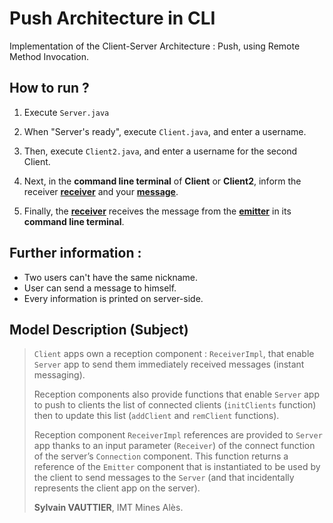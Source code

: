 # Push Architecture in CLI

Implementation of the Client-Server Architecture : Push, using Remote Method Invocation.

## How to run ?

1. Execute <code>Server.java</code>

2. When "Server's ready", execute <code>Client.java</code>, and enter a username.

3. Then, execute <code>Client2.java</code>, and enter a username for the second Client.

4. Next, in the <b>command line terminal</b> of <b>Client</b> or <b>Client2</b>, inform the receiver <b><u>receiver</u></b> and your <b><u>message</u></b>.

5. Finally, the <b><u>receiver</u></b> receives the message from the <b><u>emitter</u></b> in its <b>command line terminal</b>.

## Further information :

- Two users can't have the same nickname.
- User can send a message to himself.
- Every information is printed on server-side.

## Model Description (Subject)

> <code>Client</code> apps own a reception component : <code>ReceiverImpl</code>, that enable <code>Server</code> app to send them immediately received messages (instant messaging).
> 
> Reception components also provide functions that enable <code>Server</code> app to push to clients the list of connected clients (<code>initClients</code> function) then to update this list (<code>addClient</code> and <code>remClient</code> functions).
> 
> Reception component <code>ReceiverImpl</code> references are provided to <code>Server</code> app thanks to an input parameter (<code>Receiver</code>) of the connect function of the server’s <code>Connection</code> component. 
> This function returns a reference of the <code>Emitter</code> component that is instantiated to be used by the client to send messages to the <code>Server</code> (and that incidentally represents the client app on the server).
> 
> <b>Sylvain VAUTTIER</b>, IMT Mines Alès.
